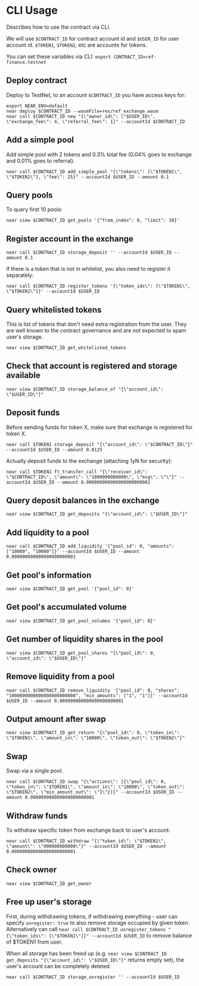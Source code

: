 # CLI Usage

Describes how to use the contract via CLI.

We will use `$CONTRACT_ID` for contract account id and `$USER_ID` for user account id.
`$TOKEN1`, `$TOKEN2`, etc are accounts for tokens.

You can set these variables via CLI: `export CONTRACT_ID=ref-finance.testnet`

## Deploy contract

Deploy to TestNet, to an account `$CONTRACT_ID` you have access keys for:

```
export NEAR_ENV=default
near deploy $CONTRACT_ID --wasmFile=res/ref_exchange.wasm
near call $CONTRACT_ID new "{\"owner_id\": \"$USER_ID\", \"exchange_fee\": 4, \"referral_fee\": 1}" --accountId $CONTRACT_ID
```

## Add a simple pool

Add simple pool with 2 tokens and 0.3% total fee (0.04% goes to exchange and 0.01% goes to referral).

```
near call $CONTRACT_ID add_simple_pool "{\"tokens\": [\"$TOKEN1\", \"$TOKEN2\"], \"fee\": 25}" --accountId $USER_ID --amount 0.1
```

## Query pools

To query first 10 pools:

```
near view $CONTRACT_ID get_pools '{"from_index": 0, "limit": 10}'
```

## Register account in the exchange

```
near call $CONTRACT_ID storage_deposit '' --accountId $USER_ID --amount 0.1
```

If there is a token that is not in whitelist, you also need to register it separately:

```
near call $CONTRACT_ID register_tokens '{\"token_ids\": [\"$TOKEN1\", \"$TOKEN2\"]}' --accountId $USER_ID
```

## Query whitelisted tokens

This is list of tokens that don't need extra registration from the user. They are well known to the contract governance and are not expected to spam user's storage.

```
near view $CONTRACT_ID get_whitelisted_tokens
```

## Check that account is registered and storage available

```
near view $CONTRACT_ID storage_balance_of "{\"account_id\": \"$USER_ID\"}"
```

## Deposit funds

Before sending funds for token X, make sure that exchange is registered for token X.

```
near call $TOKEN1 storage_deposit "{\"account_id\": \"$CONTRACT_ID\"}" --accountId $USER_ID --amount 0.0125
```

Actually deposit funds to the exchange (attaching 1yN for security):

```
near call $TOKEN1 ft_transfer_call "{\"receiver_id\": \"$CONTRACT_ID\", \"amount\": \"1000000000000\", \"msg\": \"\"}" --accountId $USER_ID --amount 0.000000000000000000000001
```

## Query deposit balances in the exchange

```
near view $CONTRACT_ID get_deposits "{\"account_id\": \"$USER_ID\"}"
```

## Add liquidity to a pool

```
near call $CONTRACT_ID add_liquidity '{"pool_id": 0, "amounts": ["10000", "10000"]}' --accountId $USER_ID --amount 0.000000000000000000000001
```

## Get pool's information

```
near view $CONTRACT_ID get_pool '{"pool_id": 0}'
```

## Get pool's accumulated volume

```
near view $CONTRACT_ID get_pool_volumes '{"pool_id": 0}'
```

## Get number of liquidity shares in the pool

```
near view $CONTRACT_ID get_pool_shares "{\"pool_id\": 0, \"account_id\": \"$USER_ID\"}"
```

## Remove liquidity from a pool

```
near call $CONTRACT_ID remove_liquidity '{"pool_id": 0, "shares": "1000000000000000000000000", "min_amounts": ["1", "1"]}' --accountId $USER_ID --amount 0.000000000000000000000001
```

## Output amount after swap

```
near view $CONTRACT_ID get_return "{\"pool_id\": 0, \"token_in\": \"$TOKEN1\", \"amount_in\": \"10000\", \"token_out\": \"$TOKEN2\"}"
```

## Swap

Swap via a single pool:

```
near call $CONTRACT_ID swap "{\"actions\": [{\"pool_id\": 0, \"token_in\": \"$TOKEN1\", \"amount_in\": \"10000\", \"token_out\": \"$TOKEN2\", \"min_amount_out\": \"1\"}]}" --accountId $USER_ID --amount 0.000000000000000000000001
```

## Withdraw funds

To withdraw specific token from exchange back to user's account:

```
near call $CONTRACT_ID withdraw "{\"token_id\": \"$TOKEN1\", \"amount\": \"900000000000\"}" --accountId $USER_ID --amount 0.000000000000000000000001
```

## Check owner

```
near view $CONTRACT_ID get_owner
```

## Free up user's storage

First, during withdrawing tokens, if withdrawing everything - user can specify `unregister: true` to also remove storage occupied by given token. Alternatively can call `near call $CONTRACT_ID unregister_tokens "{\"token_ids\": [\"$TOKEN1\"]}" --accountId $USER_ID` to remove balance of $TOKEN1 from user.

When all storage has been freed up (e.g. `near view $CONTRACT_ID get_deposits "{\"account_id\": \"$USER_ID\"}"` returns empty set), the user's account can be completely deleted:

```
near call $CONTRACT_ID storage_unregister '' --accountId $USER_ID
```
